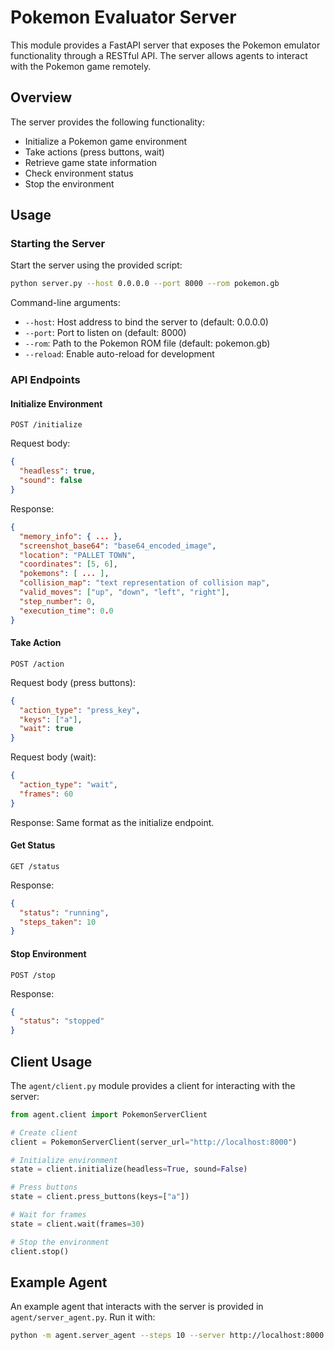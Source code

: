 # Pokemon Evaluator Server

This module provides a FastAPI server that exposes the Pokemon emulator functionality through a RESTful API. The server allows agents to interact with the Pokemon game remotely.

## Overview

The server provides the following functionality:
- Initialize a Pokemon game environment
- Take actions (press buttons, wait)
- Retrieve game state information
- Check environment status
- Stop the environment

## Usage

### Starting the Server

Start the server using the provided script:

```bash
python server.py --host 0.0.0.0 --port 8000 --rom pokemon.gb
```

Command-line arguments:
- `--host`: Host address to bind the server to (default: 0.0.0.0)
- `--port`: Port to listen on (default: 8000)
- `--rom`: Path to the Pokemon ROM file (default: pokemon.gb)
- `--reload`: Enable auto-reload for development

### API Endpoints

#### Initialize Environment

```http
POST /initialize
```

Request body:
```json
{
  "headless": true,
  "sound": false
}
```

Response:
```json
{
  "memory_info": { ... },
  "screenshot_base64": "base64_encoded_image",
  "location": "PALLET TOWN",
  "coordinates": [5, 6],
  "pokemons": [ ... ],
  "collision_map": "text representation of collision map",
  "valid_moves": ["up", "down", "left", "right"],
  "step_number": 0,
  "execution_time": 0.0
}
```

#### Take Action

```http
POST /action
```

Request body (press buttons):
```json
{
  "action_type": "press_key",
  "keys": ["a"],
  "wait": true
}
```

Request body (wait):
```json
{
  "action_type": "wait",
  "frames": 60
}
```

Response: Same format as the initialize endpoint.

#### Get Status

```http
GET /status
```

Response:
```json
{
  "status": "running",
  "steps_taken": 10
}
```

#### Stop Environment

```http
POST /stop
```

Response:
```json
{
  "status": "stopped"
}
```

## Client Usage

The `agent/client.py` module provides a client for interacting with the server:

```python
from agent.client import PokemonServerClient

# Create client
client = PokemonServerClient(server_url="http://localhost:8000")

# Initialize environment
state = client.initialize(headless=True, sound=False)

# Press buttons
state = client.press_buttons(keys=["a"])

# Wait for frames
state = client.wait(frames=30)

# Stop the environment
client.stop()
```

## Example Agent

An example agent that interacts with the server is provided in `agent/server_agent.py`. Run it with:

```bash
python -m agent.server_agent --steps 10 --server http://localhost:8000
``` 
